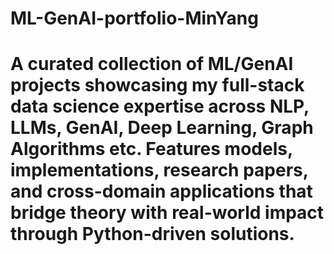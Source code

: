 # ML-GenAI-portfolio-MinYang
# A curated collection of ML/GenAI projects showcasing my full-stack data science expertise across NLP, LLMs, GenAI, Deep Learning, Graph Algorithms etc. Features models, implementations, research papers, and cross-domain applications that bridge theory with real-world impact through Python-driven solutions.
